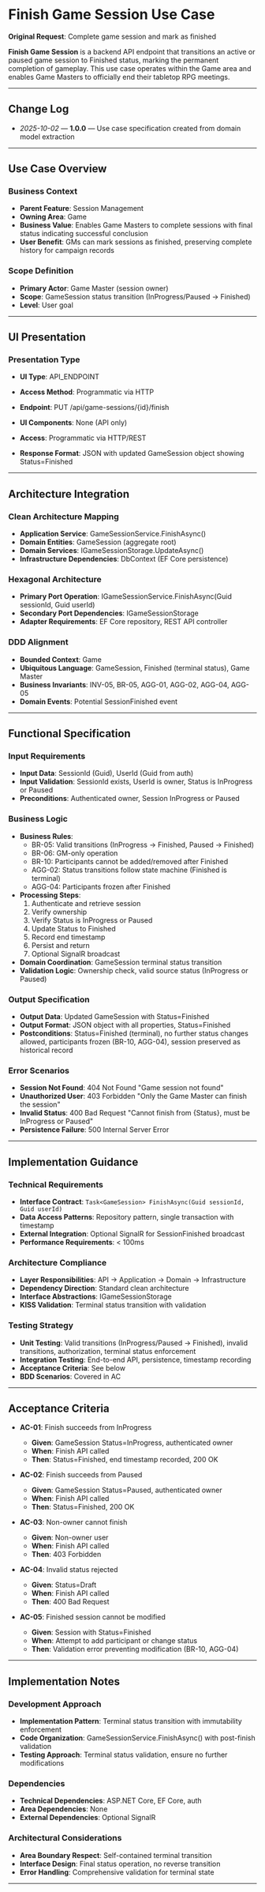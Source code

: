 # Finish Game Session Use Case

**Original Request**: Complete game session and mark as finished

**Finish Game Session** is a backend API endpoint that transitions an active or paused game session to Finished status, marking the permanent completion of gameplay. This use case operates within the Game area and enables Game Masters to officially end their tabletop RPG meetings.

---

## Change Log
- *2025-10-02* — **1.0.0** — Use case specification created from domain model extraction

---

## Use Case Overview

### Business Context
- **Parent Feature**: Session Management
- **Owning Area**: Game
- **Business Value**: Enables Game Masters to complete sessions with final status indicating successful conclusion
- **User Benefit**: GMs can mark sessions as finished, preserving complete history for campaign records

### Scope Definition
- **Primary Actor**: Game Master (session owner)
- **Scope**: GameSession status transition (InProgress/Paused → Finished)
- **Level**: User goal

---

## UI Presentation

### Presentation Type
- **UI Type**: API_ENDPOINT
- **Access Method**: Programmatic via HTTP

- **Endpoint**: PUT /api/game-sessions/{id}/finish
- **UI Components**: None (API only)
- **Access**: Programmatic via HTTP/REST
- **Response Format**: JSON with updated GameSession object showing Status=Finished

---

## Architecture Integration

### Clean Architecture Mapping
- **Application Service**: GameSessionService.FinishAsync()
- **Domain Entities**: GameSession (aggregate root)
- **Domain Services**: IGameSessionStorage.UpdateAsync()
- **Infrastructure Dependencies**: DbContext (EF Core persistence)

### Hexagonal Architecture
- **Primary Port Operation**: IGameSessionService.FinishAsync(Guid sessionId, Guid userId)
- **Secondary Port Dependencies**: IGameSessionStorage
- **Adapter Requirements**: EF Core repository, REST API controller

### DDD Alignment
- **Bounded Context**: Game
- **Ubiquitous Language**: GameSession, Finished (terminal status), Game Master
- **Business Invariants**: INV-05, BR-05, AGG-01, AGG-02, AGG-04, AGG-05
- **Domain Events**: Potential SessionFinished event

---

## Functional Specification

### Input Requirements
- **Input Data**: SessionId (Guid), UserId (Guid from auth)
- **Input Validation**: SessionId exists, UserId is owner, Status is InProgress or Paused
- **Preconditions**: Authenticated owner, Session InProgress or Paused

### Business Logic
- **Business Rules**:
  - BR-05: Valid transitions (InProgress → Finished, Paused → Finished)
  - BR-06: GM-only operation
  - BR-10: Participants cannot be added/removed after Finished
  - AGG-02: Status transitions follow state machine (Finished is terminal)
  - AGG-04: Participants frozen after Finished
- **Processing Steps**:
  1. Authenticate and retrieve session
  2. Verify ownership
  3. Verify Status is InProgress or Paused
  4. Update Status to Finished
  5. Record end timestamp
  6. Persist and return
  7. Optional SignalR broadcast
- **Domain Coordination**: GameSession terminal status transition
- **Validation Logic**: Ownership check, valid source status (InProgress or Paused)

### Output Specification
- **Output Data**: Updated GameSession with Status=Finished
- **Output Format**: JSON object with all properties, Status=Finished
- **Postconditions**: Status=Finished (terminal), no further status changes allowed, participants frozen (BR-10, AGG-04), session preserved as historical record

### Error Scenarios
- **Session Not Found**: 404 Not Found "Game session not found"
- **Unauthorized User**: 403 Forbidden "Only the Game Master can finish the session"
- **Invalid Status**: 400 Bad Request "Cannot finish from {Status}, must be InProgress or Paused"
- **Persistence Failure**: 500 Internal Server Error

---

## Implementation Guidance

### Technical Requirements
- **Interface Contract**: `Task<GameSession> FinishAsync(Guid sessionId, Guid userId)`
- **Data Access Patterns**: Repository pattern, single transaction with timestamp
- **External Integration**: Optional SignalR for SessionFinished broadcast
- **Performance Requirements**: < 100ms

### Architecture Compliance
- **Layer Responsibilities**: API → Application → Domain → Infrastructure
- **Dependency Direction**: Standard clean architecture
- **Interface Abstractions**: IGameSessionStorage
- **KISS Validation**: Terminal status transition with validation

### Testing Strategy
- **Unit Testing**: Valid transitions (InProgress/Paused → Finished), invalid transitions, authorization, terminal status enforcement
- **Integration Testing**: End-to-end API, persistence, timestamp recording
- **Acceptance Criteria**: See below
- **BDD Scenarios**: Covered in AC

---

## Acceptance Criteria

- **AC-01**: Finish succeeds from InProgress
  - **Given**: GameSession Status=InProgress, authenticated owner
  - **When**: Finish API called
  - **Then**: Status=Finished, end timestamp recorded, 200 OK

- **AC-02**: Finish succeeds from Paused
  - **Given**: GameSession Status=Paused, authenticated owner
  - **When**: Finish API called
  - **Then**: Status=Finished, 200 OK

- **AC-03**: Non-owner cannot finish
  - **Given**: Non-owner user
  - **When**: Finish API called
  - **Then**: 403 Forbidden

- **AC-04**: Invalid status rejected
  - **Given**: Status=Draft
  - **When**: Finish API called
  - **Then**: 400 Bad Request

- **AC-05**: Finished session cannot be modified
  - **Given**: Session with Status=Finished
  - **When**: Attempt to add participant or change status
  - **Then**: Validation error preventing modification (BR-10, AGG-04)

---

## Implementation Notes

### Development Approach
- **Implementation Pattern**: Terminal status transition with immutability enforcement
- **Code Organization**: GameSessionService.FinishAsync() with post-finish validation
- **Testing Approach**: Terminal status validation, ensure no further modifications

### Dependencies
- **Technical Dependencies**: ASP.NET Core, EF Core, auth
- **Area Dependencies**: None
- **External Dependencies**: Optional SignalR

### Architectural Considerations
- **Area Boundary Respect**: Self-contained terminal transition
- **Interface Design**: Final status operation, no reverse transition
- **Error Handling**: Comprehensive validation for terminal state

---

<!-- Quality Score: 100/100 ✅ -->
